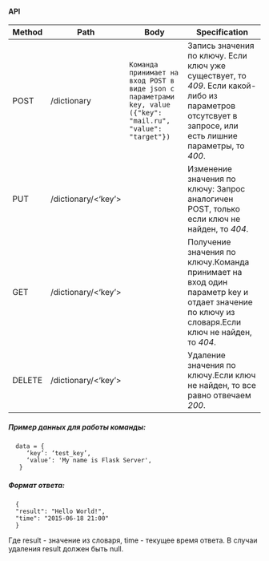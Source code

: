 #### API
 Method | Path | Body  | Specification
--- | --- | --- | --- 
 POST |/dictionary | ```Команда принимает на вход POST в виде json с параметрами key, value ({"key": "mail.ru", "value": "target"}) ``` | Запись значения по ключу. Если ключ уже существует, то *409*. Если какой-либо из параметров отсутсвует в запросе, или есть лишние параметры, то *400*.
PUT |  /dictionary/<‘key’> |  | Изменение значения по ключу: Запрос аналогичен POST, только если ключ не найден, то *404*.
GET | /dictionary/<‘key’> |  | Получение значения по ключу.Команда принимает на вход один параметр key и отдает значение по ключу из словаря.Если ключ не найден, то *404*. 
DELETE | /dictionary/<‘key’> | | Удаление значения по ключу.Если ключ не найден, то все равно отвечаем *200*.


##### Пример данных для работы команды:
```
  data = {
     ‘key’: ‘test_key’,
     ‘value’: 'My name is Flask Server',
   }  
```   
   

 ##### Формат ответа:
 ```
   {
   "result": "Hello World!",
   "time": "2015-06-18 21:00"
   }
   ```
   Где result - значение из словаря, time - текущее время ответа.
   В случаи удаления result должен быть null.
